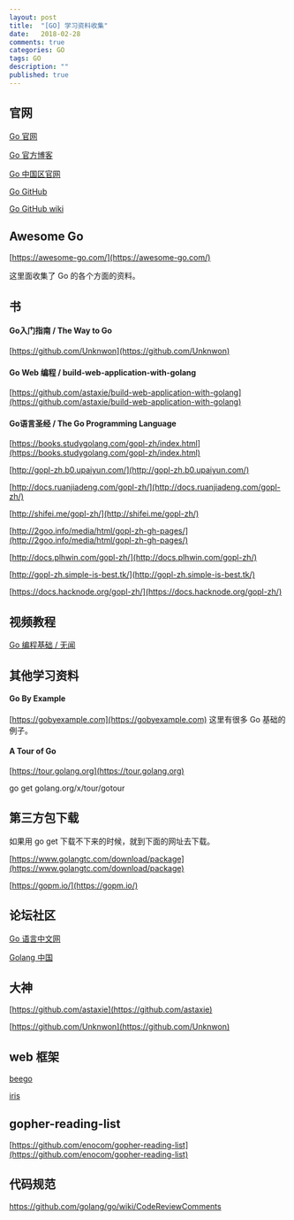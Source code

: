 ```yaml
---
layout: post
title:  "[GO] 学习资料收集"
date:   2018-02-28
comments: true
categories: GO
tags: GO
description: ""
published: true
---
```


## 官网

[Go 官网](https://golang.org/)

[Go 官方博客](https://blog.golang.org/)

[Go 中国区官网](https://golang.google.cn/)

[Go GitHub](https://github.com/golang/go)

[Go GitHub wiki](https://github.com/golang/go/wiki)

## Awesome Go

[https://awesome-go.com/](https://awesome-go.com/)

这里面收集了 Go 的各个方面的资料。

## 书

#### Go入门指南 / The Way to Go

[https://github.com/Unknwon](https://github.com/Unknwon)

#### Go Web 编程 / build-web-application-with-golang

[https://github.com/astaxie/build-web-application-with-golang](https://github.com/astaxie/build-web-application-with-golang)

#### Go语言圣经 / The Go Programming Language

[https://books.studygolang.com/gopl-zh/index.html](https://books.studygolang.com/gopl-zh/index.html)

[http://gopl-zh.b0.upaiyun.com/](http://gopl-zh.b0.upaiyun.com/)

[http://docs.ruanjiadeng.com/gopl-zh/](http://docs.ruanjiadeng.com/gopl-zh/)

[http://shifei.me/gopl-zh/](http://shifei.me/gopl-zh/)

[http://2goo.info/media/html/gopl-zh-gh-pages/](http://2goo.info/media/html/gopl-zh-gh-pages/)

[http://docs.plhwin.com/gopl-zh/](http://docs.plhwin.com/gopl-zh/)

[http://gopl-zh.simple-is-best.tk/](http://gopl-zh.simple-is-best.tk/)

[https://docs.hacknode.org/gopl-zh/](https://docs.hacknode.org/gopl-zh/)


## 视频教程

[Go 编程基础 / 无闻](https://github.com/Unknwon/go-fundamental-programming)

## 其他学习资料

#### Go By Example

[https://gobyexample.com](https://gobyexample.com) 这里有很多 Go 基础的例子。

#### A Tour of Go

[https://tour.golang.org](https://tour.golang.org)

go get golang.org/x/tour/gotour

## 第三方包下载

如果用 go get 下载不下来的时候，就到下面的网址去下载。

[https://www.golangtc.com/download/package](https://www.golangtc.com/download/package)

[https://gopm.io/](https://gopm.io/)

## 论坛社区

[Go 语言中文网](https://studygolang.com/)

[Golang 中国](https://www.golangtc.com/)

## 大神

[https://github.com/astaxie](https://github.com/astaxie)

[https://github.com/Unknwon](https://github.com/Unknwon)

## web 框架

[beego](https://github.com/astaxie/beego)

[iris](https://github.com/kataras/iris)

## gopher-reading-list

[https://github.com/enocom/gopher-reading-list](https://github.com/enocom/gopher-reading-list)

## 代码规范

https://github.com/golang/go/wiki/CodeReviewComments
